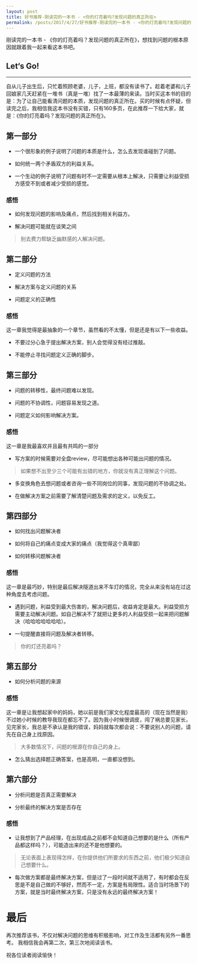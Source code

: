 ```yaml
---
layout: post
title: 好书推荐-刚读完的一本书 - <你的灯亮着吗?发现问题的真正所在>
permalink: /posts/2017/4/27/好书推荐-刚读完的一本书 - <你的灯亮着吗?发现问题的真正所在>.html
---
```


刚读完的一本书 - 《你的灯亮着吗？发现问题的真正所在》，想找到问题的根本原因就跟着我一起来看这本书吧。

## Let‘s Go!
-----

自从儿子出生后，只忙着照顾老婆，儿子，上班，都没有读书了。趁着老婆和儿子回娘家几天赶紧在一堆书（真是一堆）找了一本最薄的来读。当时买这本书的目的是：为了让自己能看清问题的本质，发现问题的真正所在。买的时候有点怀疑，但读完之后，我相信我这本书没有买错，只有160多页，在此推荐一下给大家，就是：《你的灯亮着吗？发现问题的真正所在》。

## 第一部分

- 一个很形象的例子说明了问题的本质是什么，怎么去发现谁碰到了问题。

- 如何统一两个矛盾双方的利益关系。

- 一个生动的例子说明了问题有时不一定需要从根本上解决，只需要让利益受损方感受不到或者减少受损的感觉。

### 感悟

- 如何发现问题的影响及痛点，然后找到相关利益方。

- 解决问题可能就在谈笑之间

>别去费力帮缺乏幽默感的人解决问题。

## 第二部分

- 定义问题的方法

- 解决方案与定义问题的关系

- 问题定义的正确性

### 感悟

这一章我觉得是最抽象的一个章节，虽然看的不太懂，但是还是有以下一些收益。

- 不要过分心急于提出解决方案，别人会觉得没有经过推敲。

- 不能停止寻找问题定义正确的脚步。

## 第三部分

- 问题的转移性，最终问题难以发现。

- 问题的不协调性，问题容易发现之道。

- 问题定义如何影响解决方案。

### 感悟
这一章是我最喜欢并且最有共鸣的一部分

- 写方案的时候需要对全盘review，尽可能想出各种可能出问题的情况。

> 如果想不出至少三个可能有出错的地方，你就没有真正理解这个问题。

- 多变换角色去想问题或者咨询一些不同岗位的同事，发现问题的不协调之处。

- 在做解决方案之前需要了解清楚问题及需求的定义，以免反工。

## 第四部分

- 如何找出问题解决者

- 如何将自己的痛点变成大家的痛点（我觉得这个真卑鄙）

- 如何转移问题解决者

### 感悟

这一章是最巧妙，特别是最后解决隧道出来不车灯的情况，完全从来没有站在过这种角度去考虑问题。

- 遇到问题，利益受到最大伤害的，解决问题后，收益肯定是最大。利益受损方需要主动解决问题。如自己解决不了就把让更多的人利益受损一起来把问题解决（哈哈哈哈哈哈哈）。

- 一句提醒直接将问题及解决者转移。
> 你的灯还亮着吗？

## 第五部分

- 如何分析问题的来源

### 感悟

这一章是让我想起家中的妈妈，她以前是我们家文化程度最高的（现在当然是我）不过她小时候的教导我现在都忘不了。因为我小时候很调皮，闯了祸总要见家长，见完家长，我总是不承认是我的错误，妈妈就每次都会说：不要说别人的问题，请先在自己身上找原因。

> 大多数情况下，问题的根源在你自己的身上。

- 怎么猜出选择题正确答案，也是高明，一直都没想到。

## 第六部分

- 分析问题是否真正需要解决

- 分析最终的解决方案是否存在

### 感悟

- 让我想到了产品经理，在出现成品之前都不会知道自己想要的是什么（所有产品都这样吗？），可能造出来的还不是他想要的。

>无论表面上表现得怎样，在你提供他们所要求的东西之前，他们极少知道自己想要什么。

- 每次做方案都是最终解决方案，但是过了一段时间就不适用了，有时都会在反思是不是自己做的不够好，然而不一定，方案是有局限性。适合当时场景下的方案，就是当时最终解决方案，只是没有永远的最终解决方案！

# 最后
再次推荐该书，不仅对解决问题的思维有积极影响，对工作及生活都有另外一番思考。
我相信我会再第二次，第三次地阅读该书。

祝各位读者阅读愉快！
